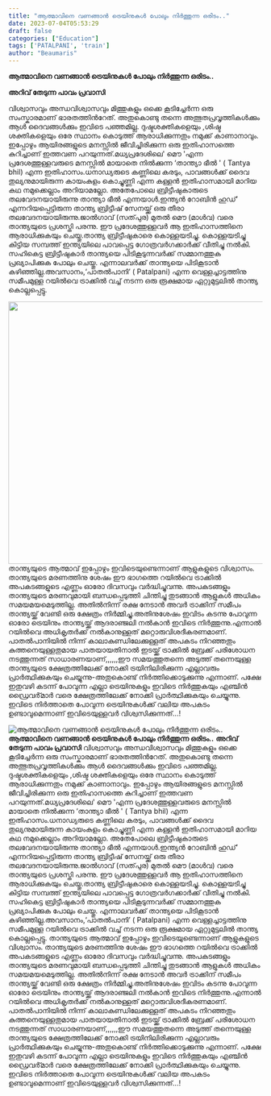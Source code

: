 ```yaml
---
title: "ആത്മാവിനെ വണങ്ങാൻ ട്രെയിനുകൾ പോലും നിർത്തുന്ന ഒരിടം.."
date: 2023-07-04T05:53:29
draft: false
categories: ["Education"]
tags: ['PATALPANI', 'train']
author: "Beaumaris"
---
```


<strong>ആത്മാവിനെ വണങ്ങാൻ ട്രെയിനുകൾ പോലും നിർത്തുന്ന ഒരിടം..</strong>

<strong>അറിവ് തേടുന്ന പാവം പ്രവാസി</strong>

വിശ്വാ‍സവും അന്ധവിശ്വാസവും മിത്തുകളും ഒക്കെ കൂടിച്ചേര്‍ന്ന ഒരു സംസ്കാരമാണ് ഭാരതത്തിന്‍റേത്. അതുകൊണ്ടു തന്നെ അത്ഭുതപ്രവൃത്തികള്‍ക്കും ആള്‍ ദൈവങ്ങള്‍ക്കും ഇവിടെ പഞ്ഞമില്ല. ദുഷ്ടശക്തികളെയും ,ശിഷ്ട ശക്തികളെയും ഒരേ സ്ഥാനം കൊടുത്ത് ആരാധിക്കുന്നതും നമുക്ക് കാണാനാവും. ഇപ്പോഴും ആയിരങ്ങളുടെ മനസ്സിൽ ജീവിച്ചിരിക്കുന്ന ഒരു ഇതിഹാസത്തെ കുറിച്ചാണ് ഇത്തവണ പറയുന്നത്.മധ്യപ്രദേശിലെ' മൌ 'എന്ന പ്രദേശത്തുള്ളവരുടെ മനസ്സില്‍ മായാതെ നില്‍ക്കുന്ന ‘താന്ത്യാ ഭീൽ ' ( Tantya bhil) എന്ന ഇതിഹാസം.ധനാഡ്യരുടെ കണ്ണിലെ കരടും, പാവങ്ങള്‍ക്ക് ദൈവ തുല്യനുമായിരുന്ന കായംകുളം കൊച്ചുണ്ണി എന്ന കള്ളൻ ഇതിഹാസമായി മാറിയ കഥ നമുക്കെല്ലാം അറിയാമല്ലോ. അതേപോലെ ബ്രിട്ടീഷുകാരുടെ തലവേദനയായിരുന്നു താന്ത്യാ ഭീൽ എന്നയാള്‍‍.ഇന്ത്യൻ റോബിൻ ഹുഡ്’ എന്നറിയപ്പെട്ടിരുന്ന താന്ത്യ ബ്രിട്ടീഷ് സേനയ്ക്ക് ഒരു തീരാ തലവേദനയായിരുന്നു.ജാൽഗാവ് (സത്‌പുര) മുതൽ മൌ (മാള്‍വ) വരെ താന്ത്യയുടെ പ്രശസ്തി പരന്നു. ഈ പ്രദേശത്തുള്ളവർ ആ ഇതിഹാസത്തിനെ ആരാധിക്കുകയും ചെയ്തു.താന്ത്യ ബ്രിട്ടീഷുകാരെ കൊള്ളയടിച്ചു. കൊള്ളയടിച്ചു കിട്ടിയ സമ്പത്ത് ഇന്ത്യയിലെ പാവപ്പെട്ട ഗോത്രവർഗക്കാര്‍ക്ക് വീതിച്ചു നല്‍കി. സഹികെട്ട ബ്രിട്ടീഷുകാർ താന്ത്യയെ പിടികൂടുന്നവര്‍ക്ക് സമ്മാനത്തുക പ്രഖ്യാപിക്കുക പോലും ചെയ്തു. എന്നാലവര്‍ക്ക് താന്ത്യയെ പിടികൂടാന്‍ കഴിഞ്ഞില്ല.അവസാനം,‘പാതൽപാനി’ ( Patalpani) എന്ന വെള്ളച്ചാട്ടത്തിനു സമീപമുള്ള റയിൽവെ ട്രാക്കിൽ വച്ച് നടന്ന ഒരു രൂക്ഷമായ ഏറ്റുമുട്ടലിൽ താന്ത്യ കൊല്ലപ്പെട്ടു.

<a href="https://cdn.boolokam.com/articles/2023/07/E1ERR-1.jpg"><img class=" wp-image-401989 aligncenter" src="https://cdn.boolokam.com/articles/2023/07/E1ERR-1.jpg" alt="" width="840" height="521" /></a>താന്ത്യയുടെ ആത്മാവ് ഇപ്പോഴും ഇവിടെയുണ്ടെന്നാണ് ആളുകളുടെ വിശ്വാസം. താന്ത്യയുടെ മരണത്തിനു ശേഷം ഈ ഭാഗത്തെ റയില്‍‌വെ ട്രാക്കിൽ അപകടങ്ങളുടെ എണ്ണം ഓരോ ദിവസവും വര്‍ദ്ധിച്ചുവന്നു. അപകടങ്ങളും താന്ത്യയുടെ മരണവുമായി ബന്ധപ്പെടുത്തി ചിന്തിച്ചു തുടങ്ങാൻ ആളുകള്‍ അധികം സമയമയമെടുത്തില്ല. അതിൽനിന്ന് രക്ഷ നേടാൻ അവര്‍ ട്രാക്കിന് സമീപം താന്ത്യയ്ക്ക് വേണ്ടി ഒരു ക്ഷേത്രം നിര്‍മ്മിച്ചു.അതിനുശേഷം ഇവിടം കടന്നു പോവുന്ന ഓരോ ട്രെയിനും താന്ത്യയ്ക്ക് ആദരാഞ്ജലി നല്‍കാന്‍ ഇവിടെ നിര്‍ത്തുന്നു.എന്നാല്‍ റയില്‍‌വെ അധികൃതര്‍ക്ക് നല്‍കാനുള്ളത് മറ്റൊരുവിശദീകരണമാണ്. പാതൽപാനിയിൽ നിന്ന് കാലാകുണ്ഡിലേക്കുള്ളത് അപകടം നിറഞ്ഞതും കുത്തനെയുള്ളതുമായ പാതയായതിനാൽ ഇടയ്ക്ക് ട്രാക്കിൽ ബ്രേക്ക് പരിശോധന നടത്തുന്നത് സാധാരണയാണ്,,,,,,ഈ സമയത്തുതന്നെ അടുത്ത് തന്നെയുള്ള താന്ത്യയുടെ ക്ഷേത്രത്തിലേക്ക് നോക്കി ട്രയിനിലിരിക്കുന്ന എല്ലാവരും പ്രാര്‍ത്ഥിക്കുകയും ചെയ്യുന്നു-അതുകൊണ്ട് നിർത്തിക്കൊടുക്കുന്നു എന്നാണ്. പക്ഷേ ഇതുവഴി കടന്ന് പോവുന്ന എല്ലാ ട്രെയിനുകളും ഇവിടെ നിര്‍ത്തുകയും എഞ്ചിൻ ഡ്രൈവർ്‍മാർ വരെ ക്ഷേത്രത്തിലേക്ക് നോക്കി പ്രാര്‍ത്ഥിക്കുകയും ചെയ്യുന്നു. ഇവിടെ നിർത്താതെ പോവുന്ന ട്രെയിനുകള്‍ക്ക് വലിയ അപകടം ഉണ്ടാവുമെന്നാണ് ഇവിടെയുള്ളവർ വിശ്വസിക്കുന്നത്...!


![ആത്മാവിനെ വണങ്ങാൻ ട്രെയിനുകൾ പോലും നിർത്തുന്ന ഒരിടം..](https://cdn.boolokam.com/articles/2023/07/E1ERR-1.jpg)**ആത്മാവിനെ വണങ്ങാൻ ട്രെയിനുകൾ പോലും നിർത്തുന്ന ഒരിടം..** **അറിവ് തേടുന്ന പാവം പ്രവാസി** വിശ്വാ‍സവും അന്ധവിശ്വാസവും മിത്തുകളും ഒക്കെ കൂടിച്ചേര്‍ന്ന ഒരു സംസ്കാരമാണ് ഭാരതത്തിന്‍റേത്. അതുകൊണ്ടു തന്നെ അത്ഭുതപ്രവൃത്തികള്‍ക്കും ആള്‍ ദൈവങ്ങള്‍ക്കും ഇവിടെ പഞ്ഞമില്ല. ദുഷ്ടശക്തികളെയും ,ശിഷ്ട ശക്തികളെയും ഒരേ സ്ഥാനം കൊടുത്ത് ആരാധിക്കുന്നതും നമുക്ക് കാണാനാവും. ഇപ്പോഴും ആയിരങ്ങളുടെ മനസ്സിൽ ജീവിച്ചിരിക്കുന്ന ഒരു ഇതിഹാസത്തെ കുറിച്ചാണ് ഇത്തവണ പറയുന്നത്.മധ്യപ്രദേശിലെ' മൌ 'എന്ന പ്രദേശത്തുള്ളവരുടെ മനസ്സില്‍ മായാതെ നില്‍ക്കുന്ന ‘താന്ത്യാ ഭീൽ ' ( Tantya bhil) എന്ന ഇതിഹാസം.ധനാഡ്യരുടെ കണ്ണിലെ കരടും, പാവങ്ങള്‍ക്ക് ദൈവ തുല്യനുമായിരുന്ന കായംകുളം കൊച്ചുണ്ണി എന്ന കള്ളൻ ഇതിഹാസമായി മാറിയ കഥ നമുക്കെല്ലാം അറിയാമല്ലോ. അതേപോലെ ബ്രിട്ടീഷുകാരുടെ തലവേദനയായിരുന്നു താന്ത്യാ ഭീൽ എന്നയാള്‍‍.ഇന്ത്യൻ റോബിൻ ഹുഡ്’ എന്നറിയപ്പെട്ടിരുന്ന താന്ത്യ ബ്രിട്ടീഷ് സേനയ്ക്ക് ഒരു തീരാ തലവേദനയായിരുന്നു.ജാൽഗാവ് (സത്‌പുര) മുതൽ മൌ (മാള്‍വ) വരെ താന്ത്യയുടെ പ്രശസ്തി പരന്നു. ഈ പ്രദേശത്തുള്ളവർ ആ ഇതിഹാസത്തിനെ ആരാധിക്കുകയും ചെയ്തു.താന്ത്യ ബ്രിട്ടീഷുകാരെ കൊള്ളയടിച്ചു. കൊള്ളയടിച്ചു കിട്ടിയ സമ്പത്ത് ഇന്ത്യയിലെ പാവപ്പെട്ട ഗോത്രവർഗക്കാര്‍ക്ക് വീതിച്ചു നല്‍കി. സഹികെട്ട ബ്രിട്ടീഷുകാർ താന്ത്യയെ പിടികൂടുന്നവര്‍ക്ക് സമ്മാനത്തുക പ്രഖ്യാപിക്കുക പോലും ചെയ്തു. എന്നാലവര്‍ക്ക് താന്ത്യയെ പിടികൂടാന്‍ കഴിഞ്ഞില്ല.അവസാനം,‘പാതൽപാനി’ ( Patalpani) എന്ന വെള്ളച്ചാട്ടത്തിനു സമീപമുള്ള റയിൽവെ ട്രാക്കിൽ വച്ച് നടന്ന ഒരു രൂക്ഷമായ ഏറ്റുമുട്ടലിൽ താന്ത്യ കൊല്ലപ്പെട്ടു. [](https://cdn.boolokam.com/articles/2023/07/E1ERR-1.jpg)താന്ത്യയുടെ ആത്മാവ് ഇപ്പോഴും ഇവിടെയുണ്ടെന്നാണ് ആളുകളുടെ വിശ്വാസം. താന്ത്യയുടെ മരണത്തിനു ശേഷം ഈ ഭാഗത്തെ റയില്‍‌വെ ട്രാക്കിൽ അപകടങ്ങളുടെ എണ്ണം ഓരോ ദിവസവും വര്‍ദ്ധിച്ചുവന്നു. അപകടങ്ങളും താന്ത്യയുടെ മരണവുമായി ബന്ധപ്പെടുത്തി ചിന്തിച്ചു തുടങ്ങാൻ ആളുകള്‍ അധികം സമയമയമെടുത്തില്ല. അതിൽനിന്ന് രക്ഷ നേടാൻ അവര്‍ ട്രാക്കിന് സമീപം താന്ത്യയ്ക്ക് വേണ്ടി ഒരു ക്ഷേത്രം നിര്‍മ്മിച്ചു.അതിനുശേഷം ഇവിടം കടന്നു പോവുന്ന ഓരോ ട്രെയിനും താന്ത്യയ്ക്ക് ആദരാഞ്ജലി നല്‍കാന്‍ ഇവിടെ നിര്‍ത്തുന്നു.എന്നാല്‍ റയില്‍‌വെ അധികൃതര്‍ക്ക് നല്‍കാനുള്ളത് മറ്റൊരുവിശദീകരണമാണ്. പാതൽപാനിയിൽ നിന്ന് കാലാകുണ്ഡിലേക്കുള്ളത് അപകടം നിറഞ്ഞതും കുത്തനെയുള്ളതുമായ പാതയായതിനാൽ ഇടയ്ക്ക് ട്രാക്കിൽ ബ്രേക്ക് പരിശോധന നടത്തുന്നത് സാധാരണയാണ്,,,,,,ഈ സമയത്തുതന്നെ അടുത്ത് തന്നെയുള്ള താന്ത്യയുടെ ക്ഷേത്രത്തിലേക്ക് നോക്കി ട്രയിനിലിരിക്കുന്ന എല്ലാവരും പ്രാര്‍ത്ഥിക്കുകയും ചെയ്യുന്നു-അതുകൊണ്ട് നിർത്തിക്കൊടുക്കുന്നു എന്നാണ്. പക്ഷേ ഇതുവഴി കടന്ന് പോവുന്ന എല്ലാ ട്രെയിനുകളും ഇവിടെ നിര്‍ത്തുകയും എഞ്ചിൻ ഡ്രൈവർ്‍മാർ വരെ ക്ഷേത്രത്തിലേക്ക് നോക്കി പ്രാര്‍ത്ഥിക്കുകയും ചെയ്യുന്നു. ഇവിടെ നിർത്താതെ പോവുന്ന ട്രെയിനുകള്‍ക്ക് വലിയ അപകടം ഉണ്ടാവുമെന്നാണ് ഇവിടെയുള്ളവർ വിശ്വസിക്കുന്നത്...!
